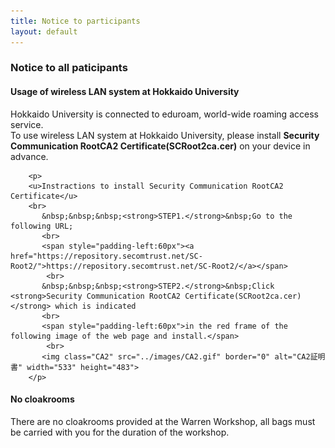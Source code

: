 ```yaml
---
title: Notice to participants
layout: default
---
```

<!-- MAIN CONTENT -->
<div id="main_content_wrap" class="outer">
  <section id="main_content" class="inner">
  <h3>Notice to all paticipants</h3>

  <div class="wirelessLan">
    <h4>Usage of wireless LAN system at Hokkaido University</h4>    
        <p>
          Hokkaido University is connected to eduroam, world-wide roaming access service.
        <br>
        To use wireless LAN system at Hokkaido University, please install <strong>Security Communication RootCA2 Certificate(SCRoot2ca.cer)</strong> on your device in advance.
        </p>

        <p>
        <u>Instractions to install Security Communication RootCA2 Certificate</u>
        <br>
           &nbsp;&nbsp;&nbsp;<strong>STEP1.</strong>&nbsp;Go to the following URL;
           <br>
           <span style="padding-left:60px"><a href="https://repository.secomtrust.net/SC-Root2/">https://repository.secomtrust.net/SC-Root2/</a></span>
            <br>
           &nbsp;&nbsp;&nbsp;<strong>STEP2.</strong>&nbsp;Click <strong>Security Communication RootCA2 Certificate(SCRoot2ca.cer)</strong> which is indicated
           <br> 
           <span style="padding-left:60px">in the red frame of the following image of the web page and install.</span>
            <br>
           <img class="CA2" src="../images/CA2.gif" border="0" alt="CA2証明書" width="533" height="483">
        </p>
  </div>

  <div class="cloakroom">
    <h4>No cloakrooms</h4>
    <p>There are no cloakrooms provided at the Warren Workshop, all bags must be carried with you for the duration of the workshop.
    </p>   
  </div>   

  </section>
</div>
